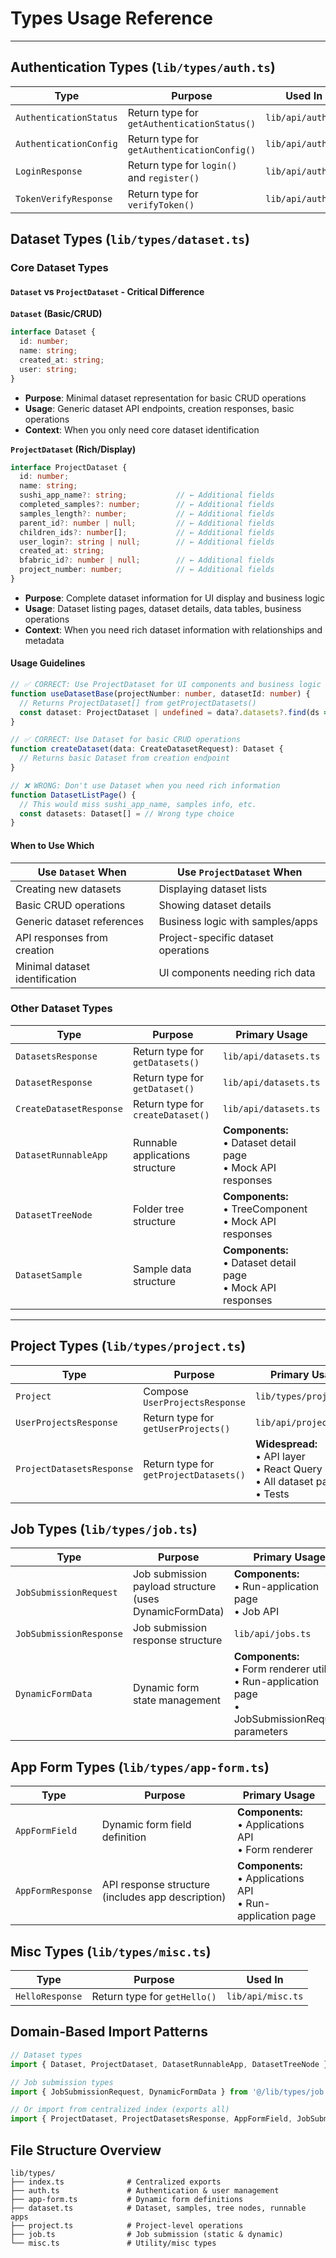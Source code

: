 # Types Usage Reference

---

## Authentication Types (`lib/types/auth.ts`)

| Type | Purpose | Used In |
|------|---------|---------|
| `AuthenticationStatus` | Return type for `getAuthenticationStatus()` | `lib/api/auth.ts` |
| `AuthenticationConfig` | Return type for `getAuthenticationConfig()` | `lib/api/auth.ts` |
| `LoginResponse` | Return type for `login()` and `register()` | `lib/api/auth.ts` |
| `TokenVerifyResponse` | Return type for `verifyToken()` | `lib/api/auth.ts` |

## Dataset Types (`lib/types/dataset.ts`)

### Core Dataset Types

#### `Dataset` vs `ProjectDataset` - Critical Difference

**`Dataset` (Basic/CRUD)**
```typescript
interface Dataset {
  id: number;
  name: string;
  created_at: string;
  user: string;
}
```
- **Purpose**: Minimal dataset representation for basic CRUD operations
- **Usage**: Generic dataset API endpoints, creation responses, basic operations
- **Context**: When you only need core dataset identification

**`ProjectDataset` (Rich/Display)**
```typescript
interface ProjectDataset {
  id: number;
  name: string;
  sushi_app_name?: string;           // ← Additional fields
  completed_samples?: number;        // ← Additional fields
  samples_length?: number;           // ← Additional fields
  parent_id?: number | null;         // ← Additional fields
  children_ids?: number[];           // ← Additional fields
  user_login?: string | null;        // ← Additional fields
  created_at: string;
  bfabric_id?: number | null;        // ← Additional fields
  project_number: number;            // ← Additional fields
}
```
- **Purpose**: Complete dataset information for UI display and business logic
- **Usage**: Dataset listing pages, dataset details, data tables, business operations
- **Context**: When you need rich dataset information with relationships and metadata

#### **Usage Guidelines**

```typescript
// ✅ CORRECT: Use ProjectDataset for UI components and business logic
function useDatasetBase(projectNumber: number, datasetId: number) {
  // Returns ProjectDataset[] from getProjectDatasets()
  const dataset: ProjectDataset | undefined = data?.datasets?.find(ds => ds.id === datasetId);
}

// ✅ CORRECT: Use Dataset for basic CRUD operations
function createDataset(data: CreateDatasetRequest): Dataset {
  // Returns basic Dataset from creation endpoint
}

// ❌ WRONG: Don't use Dataset when you need rich information
function DatasetListPage() {
  // This would miss sushi_app_name, samples info, etc.
  const datasets: Dataset[] = // Wrong type choice
}
```

#### **When to Use Which**

| Use `Dataset` When | Use `ProjectDataset` When |
|-------------------|---------------------------|
| Creating new datasets | Displaying dataset lists |
| Basic CRUD operations | Showing dataset details |
| Generic dataset references | Business logic with samples/apps |
| API responses from creation | Project-specific dataset operations |
| Minimal dataset identification | UI components needing rich data |

### Other Dataset Types

| Type | Purpose | Primary Usage |
|------|---------|---------------|
| `DatasetsResponse` | Return type for `getDatasets()` | `lib/api/datasets.ts` |
| `DatasetResponse` | Return type for `getDataset()` | `lib/api/datasets.ts` |
| `CreateDatasetResponse` | Return type for `createDataset()` | `lib/api/datasets.ts` |
| `DatasetRunnableApp` | Runnable applications structure | **Components:**<br>• Dataset detail page<br>• Mock API responses |
| `DatasetTreeNode` | Folder tree structure | **Components:**<br>• TreeComponent<br>• Mock API responses |
| `DatasetSample` | Sample data structure | **Components:**<br>• Dataset detail page<br>• Mock API responses |

---

## Project Types (`lib/types/project.ts`)

| Type | Purpose | Primary Usage |
|------|---------|---------------|
| `Project` | Compose `UserProjectsResponse` | `lib/types/project.ts` |
| `UserProjectsResponse` | Return type for `getUserProjects()` | `lib/api/projects.ts` |
| `ProjectDatasetsResponse` | Return type for `getProjectDatasets()` | **Widespread:**<br>• API layer<br>• React Query<br>• All dataset pages<br>• Tests |

## Job Types (`lib/types/job.ts`)

| Type | Purpose | Primary Usage |
|------|---------|---------------|
| `JobSubmissionRequest` | Job submission payload structure (uses DynamicFormData) | **Components:**<br>• Run-application page<br>• Job API |
| `JobSubmissionResponse` | Job submission response structure | `lib/api/jobs.ts` |
| `DynamicFormData` | Dynamic form state management | **Components:**<br>• Form renderer utility<br>• Run-application page<br>• JobSubmissionRequest parameters |

## App Form Types (`lib/types/app-form.ts`)

| Type | Purpose | Primary Usage |
|------|---------|---------------|
| `AppFormField` | Dynamic form field definition | **Components:**<br>• Applications API<br>• Form renderer |
| `AppFormResponse` | API response structure (includes app description) | **Components:**<br>• Applications API<br>• Run-application page |

## Misc Types (`lib/types/misc.ts`)

| Type | Purpose | Used In |
|------|---------|---------|
| `HelloResponse` | Return type for `getHello()` | `lib/api/misc.ts` |

## Domain-Based Import Patterns
```typescript
// Dataset types  
import { Dataset, ProjectDataset, DatasetRunnableApp, DatasetTreeNode } from '@/lib/types/dataset';

// Job submission types
import { JobSubmissionRequest, DynamicFormData } from '@/lib/types/job';

// Or import from centralized index (exports all)
import { ProjectDataset, ProjectDatasetsResponse, AppFormField, JobSubmissionRequest } from '@/lib/types';
```

## File Structure Overview
```
lib/types/
├── index.ts              # Centralized exports
├── auth.ts               # Authentication & user management
├── app-form.ts           # Dynamic form definitions
├── dataset.ts            # Dataset, samples, tree nodes, runnable apps
├── project.ts            # Project-level operations
├── job.ts                # Job submission (static & dynamic)
└── misc.ts               # Utility/misc types
```

